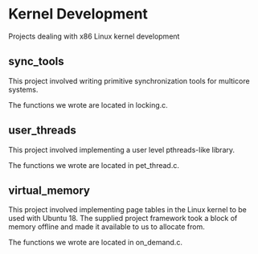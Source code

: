 # Kernel Development
Projects dealing with x86 Linux kernel development
 
## sync_tools 
This project involved writing primitive synchronization tools for multicore systems. 
 
The functions we wrote are located in locking.c. 
  
## user_threads 
This project involved implementing a user level pthreads-like library. 
 
The functions we wrote are located in pet_thread.c. 
 
## virtual_memory 
This project involved implementing page tables in the Linux kernel to be used with Ubuntu 18. The supplied project framework took a block of memory offline and made it available to us to allocate from. 
 
The functions we wrote are located in on_demand.c. 


